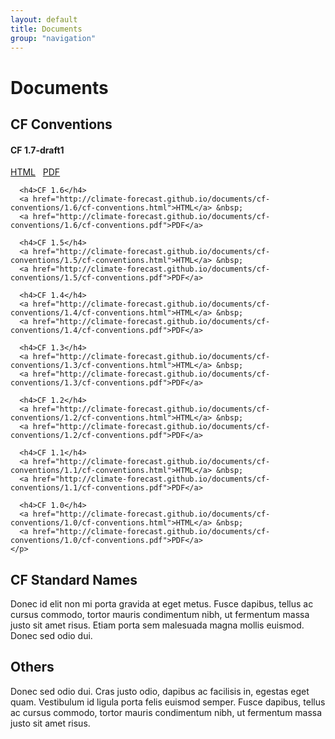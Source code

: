 ```yaml
---
layout: default
title: Documents
group: "navigation"
---
```


<h1>Documents</h1>

<div class="row">
  <div class="col-md-4">
    <h2>CF Conventions</h2>
    <p>
      <h4>CF 1.7-draft1</h4>
      <a href="http://climate-forecast.github.io/documents/cf-conventions/1.7-draft1/cf-conventions.html">HTML</a> &nbsp;
      <a href="http://climate-forecast.github.io/documents/cf-conventions/1.7-draft1/cf-conventions.pdf">PDF</a>
      
      <h4>CF 1.6</h4>
      <a href="http://climate-forecast.github.io/documents/cf-conventions/1.6/cf-conventions.html">HTML</a> &nbsp;
      <a href="http://climate-forecast.github.io/documents/cf-conventions/1.6/cf-conventions.pdf">PDF</a>
      
      <h4>CF 1.5</h4>
      <a href="http://climate-forecast.github.io/documents/cf-conventions/1.5/cf-conventions.html">HTML</a> &nbsp;
      <a href="http://climate-forecast.github.io/documents/cf-conventions/1.5/cf-conventions.pdf">PDF</a>
      
      <h4>CF 1.4</h4>
      <a href="http://climate-forecast.github.io/documents/cf-conventions/1.4/cf-conventions.html">HTML</a> &nbsp;
      <a href="http://climate-forecast.github.io/documents/cf-conventions/1.4/cf-conventions.pdf">PDF</a>
      
      <h4>CF 1.3</h4>
      <a href="http://climate-forecast.github.io/documents/cf-conventions/1.3/cf-conventions.html">HTML</a> &nbsp;
      <a href="http://climate-forecast.github.io/documents/cf-conventions/1.3/cf-conventions.pdf">PDF</a>
      
      <h4>CF 1.2</h4>
      <a href="http://climate-forecast.github.io/documents/cf-conventions/1.2/cf-conventions.html">HTML</a> &nbsp;
      <a href="http://climate-forecast.github.io/documents/cf-conventions/1.2/cf-conventions.pdf">PDF</a>
      
      <h4>CF 1.1</h4>
      <a href="http://climate-forecast.github.io/documents/cf-conventions/1.1/cf-conventions.html">HTML</a> &nbsp;
      <a href="http://climate-forecast.github.io/documents/cf-conventions/1.1/cf-conventions.pdf">PDF</a>
      
      <h4>CF 1.0</h4>
      <a href="http://climate-forecast.github.io/documents/cf-conventions/1.0/cf-conventions.html">HTML</a> &nbsp;
      <a href="http://climate-forecast.github.io/documents/cf-conventions/1.0/cf-conventions.pdf">PDF</a>
    </p>
  </div>
  <div class="col-md-4">
    <h2>CF Standard Names</h2>
    <p>Donec id elit non mi porta gravida at eget metus. Fusce dapibus, tellus ac cursus commodo, tortor mauris condimentum nibh, ut fermentum massa justo sit amet risus. Etiam porta sem malesuada magna mollis euismod. Donec sed odio dui. </p>
  </div>
  <div class="col-md-4">
    <h2>Others</h2>
    <p>Donec sed odio dui. Cras justo odio, dapibus ac facilisis in, egestas eget quam. Vestibulum id ligula porta felis euismod semper. Fusce dapibus, tellus ac cursus commodo, tortor mauris condimentum nibh, ut fermentum massa justo sit amet risus.</p>
  </div>
</div>


